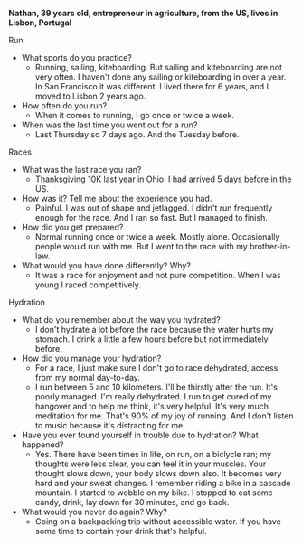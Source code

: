 **Nathan, 39 years old, entrepreneur in agriculture, from the US, lives in Lisbon, Portugal**

Run

- What sports do you practice?
    - Running, sailing, kiteboarding. But sailing and kiteboarding are not very often. I haven't done any sailing or kiteboarding in over a year. In San Francisco it was different. I lived there for 6 years, and I moved to Lisbon 2 years ago.
- How often do you run?
    - When it comes to running, I go once or twice a week.
- When was the last time you went out for a run?
    - Last Thursday so 7 days ago. And the Tuesday before.

Races

- What was the last race you ran?
    - Thanksgiving 10K last year in Ohio. I had arrived 5 days before in the US.
- How was it? Tell me about the experience you had.
    - Painful. I was out of shape and jetlagged. I didn't run frequently enough for the race. And I ran so fast. But I managed to finish.
- How did you get prepared?
    - Normal running once or twice a week. Mostly alone. Occasionally people would run with me. But I went to the race with my brother-in-law.
- What would you have done differently? Why?
    - It was a race for enjoyment and not pure competition. When I was young I raced competitively.

Hydration

- What do you remember about the way you hydrated?
    - I don't hydrate a lot before the race because the water hurts my stomach. I drink a little a few hours before but not immediately before.
- How did you manage your hydration?
    - For a race, I just make sure I don't go to race dehydrated, access from my normal day-to-day.
    - I run between 5 and 10 kilometers. I'll be thirstly after the run. It's poorly managed. I'm really dehydrated. I run to get cured of my hangover and to help me think, it's very helpful. It's very much meditation for me. That's 90% of my joy of running. And I don't listen to music because it's distracting for me.
- Have you ever found yourself in trouble due to hydration? What happened?
    - Yes. There have been times in life, on run, on a biclycle ran; my thoughts were less clear, you can feel it in your muscles. Your thought slows down, your body slows down also. It becomes very hard and your sweat changes. I remember riding a bike in a cascade mountain. I started to wobble on my bike. I stopped to eat some candy, drink, lay down for 30 minutes, and go back.
- What would you never do again? Why?
    - Going on a backpacking trip without accessible water. If you have some time to contain your drink that's helpful.
